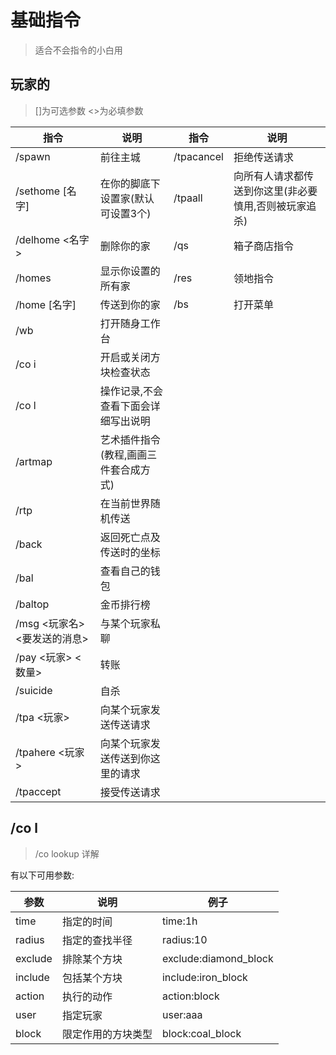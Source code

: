 # 基础指令
> 适合不会指令的小白用  
## 玩家的
> []为可选参数 <>为必填参数
> 
| 指令                       | 说明                                | 指令     | 说明                                                |
| ---------------------------- | ---------------------------------------- | ---------- | ----------------------------------------------------- |
| /spawn                       | 前往主城                          | /tpacancel | 拒绝传送请求                                    |
| /sethome [名字]            | 在你的脚底下设置家(默认可设置3个) | /tpaall    | 向所有人请求都传送到你这里(非必要慎用,否则被玩家追杀) |
| /delhome <名字>            | 删除你的家                       | /qs        | 箱子商店指令                                    |
| /homes                       | 显示你设置的所有家           | /res       | 领地指令                                          |
| /home [名字]               | 传送到你的家                    | /bs        | 打开菜单                                          |
| /wb                          | 打开随身工作台                 |            |                                                       |
| /co i                        | 开启或关闭方块检查状态     |            |                                                       |
| /co l                        | 操作记录,不会查看下面会详细写出说明           |            |                                                       |
| /artmap                      | 艺术插件指令(教程,画画三件套合成方式) |            |                                                       |
| /rtp                         | 在当前世界随机传送           |            |                                                       |
| /back                        | 返回死亡点及传送时的坐标  |            |                                                       |
| /bal                         | 查看自己的钱包                 |            |                                                       |
| /baltop                      | 金币排行榜                       |            |                                                       |
| /msg <玩家名> <要发送的消息> | 与某个玩家私聊                 |            |                                                       |
| /pay <玩家> <数量>       | 转账                                |            |                                                       |
| /suicide                     | 自杀                                |            |                                                       |
| /tpa <玩家>                | 向某个玩家发送传送请求     |            |                                                       |
| /tpahere <玩家>            | 向某个玩家发送传送到你这里的请求 |            |                                                       |
| /tpaccept                    | 接受传送请求                    |            |                                                       |
## /co l
> /co lookup 详解  
> 
有以下可用参数:  

| 参数  | 说明             | 例子                |
| ------- | ------------------ | --------------------- |
| time    | 指定的时间    | time:1h               |
| radius  | 指定的查找半径 | radius:10             |
| exclude | 排除某个方块 | exclude:diamond_block |
| include | 包括某个方块 | include:iron_block    |
| action  | 执行的动作    | action:block          |
| user    | 指定玩家       | user:aaa              |
| block   | 限定作用的方块类型 | block:coal_block      |
